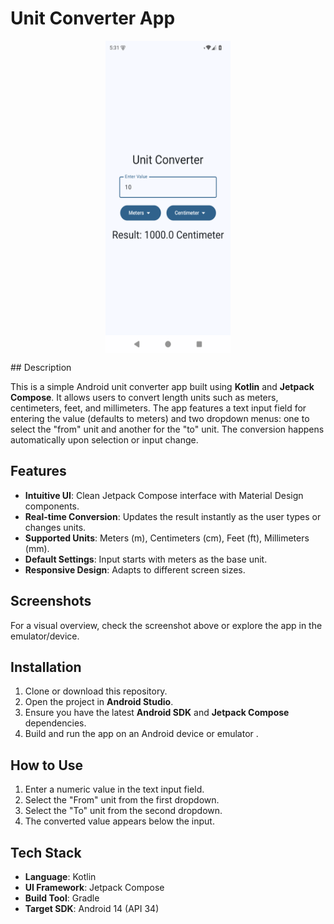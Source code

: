 # Unit Converter App

<p align="center"><img align="center" height="500" width="200" src="./UnitConverterScreen.png"/></p>
## Description

This is a simple Android unit converter app built using **Kotlin** and **Jetpack Compose**. It allows users to convert length units such as meters, centimeters, feet, and millimeters. The app features a text input field for entering the value (defaults to meters) and two dropdown menus: one to select the "from" unit and another for the "to" unit. The conversion happens automatically upon selection or input change.

## Features

- **Intuitive UI**: Clean Jetpack Compose interface with Material Design components.
- **Real-time Conversion**: Updates the result instantly as the user types or changes units.
- **Supported Units**: Meters (m), Centimeters (cm), Feet (ft), Millimeters (mm).
- **Default Settings**: Input starts with meters as the base unit.
- **Responsive Design**: Adapts to different screen sizes.

## Screenshots

For a visual overview, check the screenshot above or explore the app in the emulator/device.

## Installation

1. Clone or download this repository.
2. Open the project in **Android Studio**.
3. Ensure you have the latest **Android SDK** and **Jetpack Compose** dependencies.
4. Build and run the app on an Android device or emulator .

## How to Use

1. Enter a numeric value in the text input field.
2. Select the "From" unit from the first dropdown.
3. Select the "To" unit from the second dropdown.
4. The converted value appears below the input.

## Tech Stack

- **Language**: Kotlin
- **UI Framework**: Jetpack Compose
- **Build Tool**: Gradle
- **Target SDK**: Android 14 (API 34)